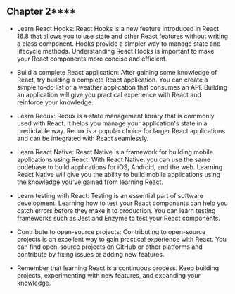 ## **Chapter 2******

- Learn React Hooks: React Hooks is a new feature introduced in React 16.8 that allows you to use state and other React features without writing a class component. Hooks provide a simpler way to manage state and lifecycle methods. Understanding React Hooks is important to make your React components more concise and efficient.

- Build a complete React application: After gaining some knowledge of React, try building a complete React application. You can create a simple to-do list or a weather application that consumes an API. Building an application will give you practical experience with React and reinforce your knowledge.

- Learn Redux: Redux is a state management library that is commonly used with React. It helps you manage your application's state in a predictable way. Redux is a popular choice for larger React applications and can be integrated with React seamlessly.

- Learn React Native: React Native is a framework for building mobile applications using React. With React Native, you can use the same codebase to build applications for iOS, Android, and the web. Learning React Native will give you the ability to build mobile applications using the knowledge you've gained from learning React.

- Learn testing with React: Testing is an essential part of software development. Learning how to test your React components can help you catch errors before they make it to production. You can learn testing frameworks such as Jest and Enzyme to test your React components.

- Contribute to open-source projects: Contributing to open-source projects is an excellent way to gain practical experience with React. You can find open-source projects on GitHub or other platforms and contribute by fixing issues or adding new features.

- Remember that learning React is a continuous process. Keep building projects, experimenting with new features, and expanding your knowledge.
